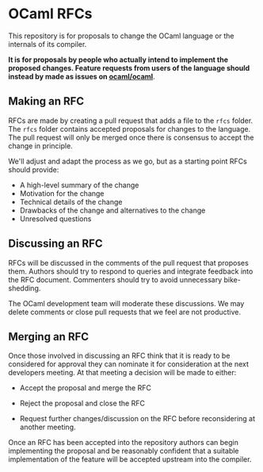 # OCaml RFCs

This repository is for proposals to change the OCaml language
or the internals of its compiler.

**It is for proposals by people who actually intend to implement the
proposed changes. Feature requests from users of the language should
instead by made as issues on [ocaml/ocaml](https://github.com/ocaml/ocaml/issues)**.

## Making an RFC

RFCs are made by creating a pull request that adds a file to the
`rfcs` folder. The `rfcs` folder contains accepted proposals for
changes to the language. The pull request will only be merged
once there is consensus to accept the change in principle.

We'll adjust and adapt the process as we go, but as a starting point
RFCs should provide:

 - A high-level summary of the change
 - Motivation for the change
 - Technical details of the change
 - Drawbacks of the change and alternatives to the change
 - Unresolved questions

## Discussing an RFC

RFCs will be discussed in the comments of the pull request that
proposes them. Authors should try to respond to queries and integrate
feedback into the RFC document. Commenters should try to avoid
unnecessary bike-shedding.

The OCaml development team will moderate these discussions. We may
delete comments or close pull requests that we feel are not
productive.

## Merging an RFC

Once those involved in discussing an RFC think that it is ready to be
considered for approval they can nominate it for consideration at the
next developers meeting. At that meeting a decision will be made to
either:

- Accept the proposal and merge the RFC

- Reject the proposal and close the RFC

- Request further changes/discussion on the RFC before reconsidering
  at another meeting.

Once an RFC has been accepted into the repository authors can begin
implementing the proposal and be reasonably confident that a suitable
implementation of the feature will be accepted upstream into the
compiler.
